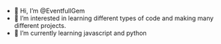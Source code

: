 - 👋 Hi, I’m @EventfullGem
- 👀 I’m interested in learning different types of code and making many different projects.
- 🌱 I’m currently learning javascript and python

<!---
EventfullGem/EventfullGem is a ✨ special ✨ repository because its `README.md` (this file) appears on your GitHub profile.
You can click the Preview link to take a look at your changes.
--->
